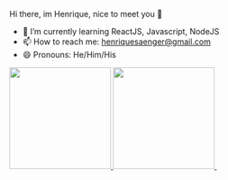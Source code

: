 Hi there, im Henrique, nice to meet you 👋

- 🌱 I’m currently learning ReactJS, Javascript, NodeJS
- 📫 How to reach me: henriquesaenger@gmail.com
- 😄 Pronouns: He/Him/His

<div>
  <a href="https://github.com/henriquesaenger">
  <img height="180em" src="https://github-readme-stats.vercel.app/api?username=henriquesaenger&show_icons=true&theme=midnight-purple">
  <img height="180em" src="https://github-readme-stats.vercel.app/api/top-langs/?username=henriquesaenger&layout=compact&theme=midnight-purple">
  
  <a href="https://www.linkedin.com/in/henrique-saenger/" > 
    <img src"https://img.shields.io/badge/LinkedIn-0077B5?style=for-the-badge&logo=linkedin&logoColor=white" target="_blank"></a>
</div>
<div>
</div>
